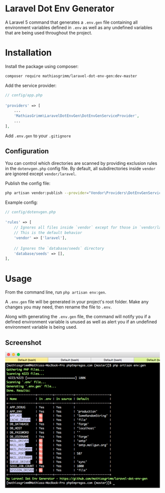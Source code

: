 # Laravel Dot Env Generator
A Laravel 5 command that generates a `.env.gen` file containing all environment
variables defined in `.env` as well as any undefined variables that are being
used throughout the project.

# Installation

Install the package using composer:

```bash
composer require mathiasgrimm/laravel-dot-env-gen:dev-master
```

Add the service provider:

```php
// config/app.php

'providers' => [
	...
	'MathiasGrimm\LaravelDotEnvGen\DotEnvGenServiceProvider',
	...
],
```

Add `.env.gen` to your `.gitignore`

## Configuration

You can control which directories are scanned by providing exclusion rules in
the `dotenvgen.php` config file. By default, all subdirectories inside `vendor`
are ignored except `vendor/laravel`.

Publish the config file:

```bash
php artisan vendor:publish --provider="Vendor\Providers\DotEnvGenServiceProvider" --tag="config"
```

Example config:

```php
// config/dotenvgen.php

'rules' => [
	// Ignores all files inside `vendor` except for those in `vendor/laravel`
	// This is the default behavior
	'vendor' => ['laravel'],

	// Ignores the `database/seeds` directory
	'database/seeds' => [],
],
```

# Usage

From the command line, run `php artisan env:gen`.

A `.env.gen` file will be generated in your project's root folder. Make any
changes you may need, then rename the file to `.env`.

Along with generating the `.env.gen` file, the command will notify you if a
defined environment variable is unused as well as alert you if an undefined
environment variable is being used.

## Screenshot

![Screenshot](screenshot.png)
